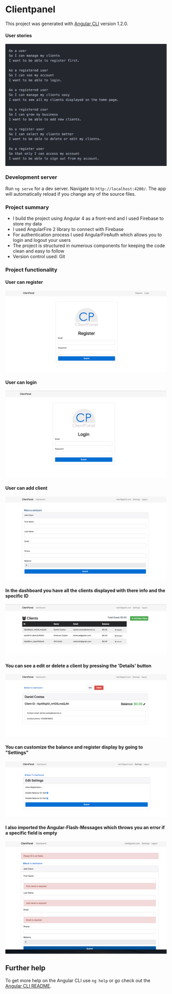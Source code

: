 # Clientpanel

This project was generated with [Angular CLI](https://github.com/angular/angular-cli) version 1.2.0.

#### User stories

![user-stories](images/user-stories.png)

### Development server

Run `ng serve` for a dev server. Navigate to `http://localhost:4200/`. The app will automatically reload if you change any of the source files.

### Project summary
* I build the project using Angular 4 as a front-end and I used
Firebase to store my data
* I used AngularFire 2 library to connect with Firebase
* For authentication process I used AngularFireAuth which allows you to login and logout your users
* The project is structured in numerous components for keeping the code clean and easy to follow
* Version control used: Git

### Project functionality

#### User can register

  ![registerpanel](images/register-panel.png)

#### User can login

![login](images/login-panel.png)

#### User can add client

![add-client](images/add-client.png)

#### In the dashboard you have all the clients displayed with there info and the specific ID

![clients](images/client-panel.png)

#### You can see a edit or delete a client by pressing the 'Details' button

![client-edit](images/client-details.png)

#### You can customize the balance and register display by going to "Settings"

![settings](images/settingspanel.png)

#### I also imported the Angular-Flash-Messages which throws you an error if a specific field is empty

![errors](images/errors-e.png)



## Further help

To get more help on the Angular CLI use `ng help` or go check out the [Angular CLI README](https://github.com/angular/angular-cli/blob/master/README.md).
